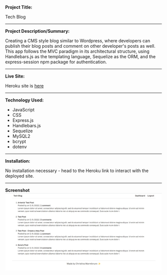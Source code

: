 **Project Title:**

Tech Blog

---

**Project Description/Summary:**

Creating a CMS style blog similar to Wordpress, where developers can publish their blog posts and comment on other developer's posts as well. This app follows the MVC paradigm in its architectural structure, using Handlebars.js as the templating language, Sequelize as the ORM, and the express-session npm package for authentication.

---

**Live Site:**

Heroku site is [here](https://tranquil-retreat-22206.herokuapp.com)

---

**Technology Used:**

- JavaScript
- CSS
- Express.js
- Handlebars.js
- Sequelize
- MySQL2
- bcrypt
- dotenv

---

**Installation:**

No installation necessary - head to the Heroku link to interact with the deployed site.

---

**Screenshot**
![A screenshot of the "Tech Blog" website on Heroku - it shows four posts with Lorem ipsum text.](./assets/screenshot.jpg)
